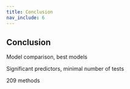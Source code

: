 ```yaml
---
title: Conclusion
nav_include: 6
---
```


## Conclusion
Model comparison, best models

Significant predictors, minimal number of tests

209 methods